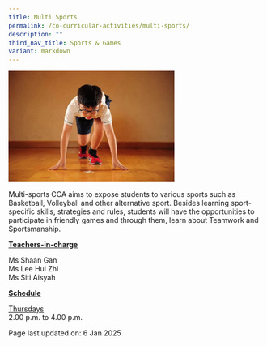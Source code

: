 ```yaml
---
title: Multi Sports
permalink: /co-curricular-activities/multi-sports/
description: ""
third_nav_title: Sports & Games
variant: markdown
---
```

<img style="width: 65%;" src="/images/multi.jpeg">
<p>         

Multi-sports CCA aims to expose students to various sports such as Basketball, Volleyball and other alternative sport. Besides learning sport-specific skills, strategies and rules, students will have the opportunities to participate in friendly games and through them, learn about Teamwork and Sportsmanship.</p>
<p><u><strong>Teachers-in-charge</strong></u></p>
<p>Ms Shaan Gan<br>
	Ms Lee Hui Zhi<br>
	Ms Siti Aisyah</p>
<p><u><strong>Schedule</strong></u></p>
<p><u>Thursdays</u><br>2.00 p.m. to 4.00 p.m.</p>
<p>Page last updated on: 6 Jan 2025</p>